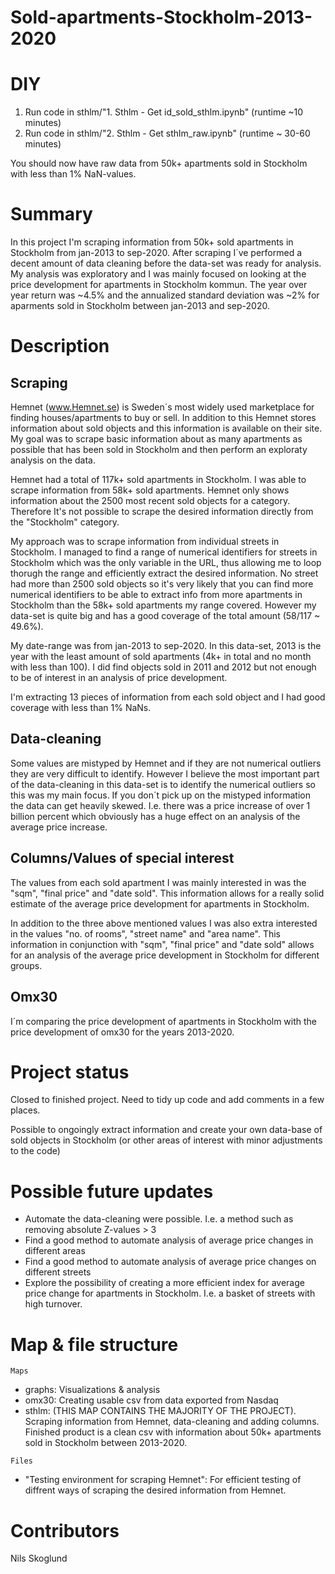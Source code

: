 # Sold-apartments-Stockholm-2013-2020

# DIY
1) Run code in sthlm/"1. Sthlm - Get id_sold_sthlm.ipynb" (runtime ~10 minutes)
2) Run code in sthlm/"2. Sthlm - Get sthlm_raw.ipynb" (runtime ~ 30-60 minutes)

You should now have raw data from 50k+ apartments sold in Stockholm with less than 1% NaN-values. 

# Summary
In this project I'm scraping information from 50k+ sold apartments in Stockholm from jan-2013 to sep-2020. After scraping I´ve performed a decent amount of data cleaning before the data-set was ready for analysis. My analysis was exploratory and I was mainly focused on looking at the price development for apartments in Stockholm kommun. The year over year return was ~4.5% and the annualized standard deviation was ~2% for aparments sold in Stockholm between jan-2013 and sep-2020.

# Description
## Scraping
Hemnet (www.Hemnet.se) is Sweden´s most widely used marketplace for finding houses/apartments to buy or sell. 
In addition to this Hemnet stores information about sold objects and this information is available on their site. 
My goal was to scrape basic information about as many apartments as possible that has been sold in Stockholm and then perform an exploraty analysis on the data. 

Hemnet had a total of 117k+ sold apartments in Stockholm. 
I was able to scrape information from 58k+ sold apartments. 
Hemnet only shows information about the 2500 most recent sold objects for a category. 
Therefore It's not possible to scrape the desired information directly from the "Stockholm" category. 

My approach was to scrape information from individual streets in Stockholm. I managed to find a range of numerical identifiers for streets in Stockholm which was the only variable in the URL, thus allowing me to loop thorugh the range and efficiently extract the desired information. No street had more than 2500 sold objects so it's very likely that you can find more numerical identifiers to be able to extract info from more apartments in Stockholm than the 58k+ sold apartments my range covered. However my data-set is quite big and has a good coverage of the total amount (58/117 ~ 49.6%).

My date-range was from jan-2013 to sep-2020. In this data-set, 2013 is the year with the least amount of sold apartments (4k+ in total and no month with less than 100). I did find objects sold in 2011 and 2012 but not enough to be of interest in an analysis of price development. 

I'm extracting 13 pieces of information from each sold object and I had good coverage with less than 1% NaNs. 


## Data-cleaning
Some values are mistyped by Hemnet and if they are not numerical outliers they are very difficult to identify. However I believe the most important part of the data-cleaning in this data-set is to identify the numerical outliers so this was my main focus. If you don´t pick up on the mistyped information the data can get heavily skewed. I.e. there was a price increase of over 1 billion percent which obviously has a huge effect on an analysis of the average price increase. 

## Columns/Values of special interest
The values from each sold apartment I was mainly interested in was the  "sqm", "final price" and "date sold". This information allows for a really solid estimate of the average price development for apartments in Stockholm. 

In addition to the three above mentioned values I was also extra interested in the values "no. of rooms", "street name" and "area name". This information in conjunction with "sqm", "final price" and "date sold" allows for an analysis of the average price development in Stockholm for different groups. 

## Omx30 
I´m comparing the price development of apartments in Stockholm with the price development of omx30 for the years 2013-2020. 

# Project status
Closed to finished project. Need to tidy up code and add comments in a few places. 

Possible to ongoingly extract information and create your own data-base of sold objects in Stockholm (or other areas of interest with minor adjustments to the code) 

# Possible future updates
- Automate the data-cleaning were possible. I.e. a method such as removing absolute Z-values > 3 
- Find a good method to automate analysis of average price changes in different areas
- Find a good method to automate analysis of average price changes on different streets
- Explore the possibility of creating a more efficient index for average price change for apartments in Stockholm. I.e. a basket of streets with high turnover. 

# Map & file structure
`Maps`
- graphs: Visualizations & analysis 
- omx30: Creating usable csv from data exported from Nasdaq
- sthlm: (THIS MAP CONTAINS THE MAJORITY OF THE PROJECT). Scraping information from Hemnet, data-cleaning and adding columns. Finished product is a clean csv with information about 50k+ apartments sold in Stockholm between 2013-2020. 

`Files`
- "Testing environment for scraping Hemnet": For efficient testing of diffrent ways of scraping the desired information from Hemnet. 

# Contributors
Nils Skoglund
